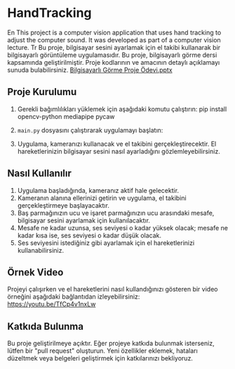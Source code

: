 # HandTracking
En
This project is a computer vision application that uses hand tracking to adjust the computer sound. It was developed as part of a computer vision lecture.
Tr
Bu proje, bilgisayar sesini ayarlamak için el takibi kullanarak bir bilgisayarlı görüntüleme uygulamasıdır. Bu proje, bilgisayarlı görme dersi kapsamında geliştirilmiştir.
Proje kodlarının ve amacının detaylı açıklamayı sunuda bulabilirsiniz.
[Bilgisayarlı Görme Proje Ödevi.pptx](https://github.com/codeBusch/HandTracking/files/11585441/Bilgisayarli.Gorme.Proje.Odevi.pptx)

## Proje Kurulumu

1. Gerekli bağımlılıkları yüklemek için aşağıdaki komutu çalıştırın:
pip install opencv-python mediapipe pycaw

2. `main.py` dosyasını çalıştırarak uygulamayı başlatın:


3. Uygulama, kameranızı kullanacak ve el takibini gerçekleştirecektir. El hareketlerinizin bilgisayar sesini nasıl ayarladığını gözlemleyebilirsiniz.

## Nasıl Kullanılır

1. Uygulama başladığında, kameranız aktif hale gelecektir.
2. Kameranın alanına ellerinizi getirin ve uygulama, el takibini gerçekleştirmeye başlayacaktır.
3. Baş parmağınızın ucu ve işaret parmağınızın ucu arasındaki mesafe, bilgisayar sesini ayarlamak için kullanılacaktır.
4. Mesafe ne kadar uzunsa, ses seviyesi o kadar yüksek olacak; mesafe ne kadar kısa ise, ses seviyesi o kadar düşük olacak.
5. Ses seviyesini istediğiniz gibi ayarlamak için el hareketlerinizi kullanabilirsiniz.

## Örnek Video

Projeyi çalışırken ve el hareketlerini nasıl kullandığınızı gösteren bir video örneğini aşağıdaki bağlantıdan izleyebilirsiniz:
https://youtu.be/TfCp4v1nxLw

## Katkıda Bulunma

Bu proje geliştirilmeye açıktır. Eğer projeye katkıda bulunmak isterseniz, lütfen bir "pull request" oluşturun. Yeni özellikler eklemek, hataları düzeltmek veya belgeleri geliştirmek için katkılarınızı bekliyoruz.




